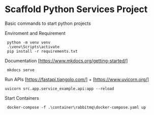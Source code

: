 # Scaffold Python Services Project

Basic commands to start python projects

Enviroment and Requirement

```console
 python -m venv venv
 .\venv\Scripts\activate
 pip install -r requirements.txt
```

 Documentation [https://www.mkdocs.org/getting-started/]

```console
 mkdocs serve
```

 Run APIs [https://fastapi.tiangolo.com/] + [https://www.uvicorn.org/]

```console
uvicorn src.app.service_example.api:app --reload
```

 Start Containers

```console
 docker-compose -f .\container\rabbitmq\docker-compose.yaml up
 ```